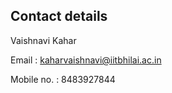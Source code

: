 ## Contact details

Vaishnavi Kahar

Email : kaharvaishnavi@iitbhilai.ac.in

Mobile no. : 8483927844
